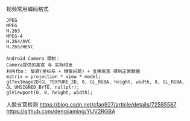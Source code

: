视频常用编码格式
```
JPEG
MPEG
H.263
MPEG-4
H.264/AVC
H.265/HEVC
```
```
Android Camera 录制：
Camera提供的高宽 与 实际相反
利用fbo： 旋转(坐标系 + 镜像问题) + 互换高宽 得到正常数据
matrix = projection * view * model;
glTexImage2D(GL_TEXTURE_2D, 0, GL_RGBA, height, width, 0, GL_RGBA, GL_UNSIGNED_BYTE, nullptr);
glViewport(0, 0, height, width);
```
人脸五官检测
https://blog.csdn.net/cfan927/article/details/72585587
https://github.com/dengjiaming/YUV2RGBA
